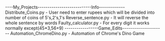 ----My_Projects---------------------------Info-------------
Distribute_Coins.py          -    User need to enter rupees which will be divided into number of coins of 5's,2's,1's
Reverse_sentence.py       -  It will reverse the whole sentence by words
Faulty_calculator.py    - For every digit it works normally except(45*3,56+9) 
-----------------Game_Edits---------------------
Automation_ChromeDino.py - Automation of Chrome's Dino Game
